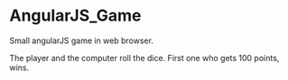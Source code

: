 # AngularJS_Game
Small angularJS game in web browser.

The player and the computer roll the dice. First one who gets 100 points, wins. 

